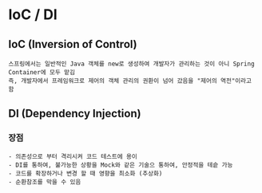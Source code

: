 # IoC / DI

## IoC (Inversion of Control)
```
스프링에서는 일반적인 Java 객체를 new로 생성하여 개발자가 관리하는 것이 아니 Spring Container에 모두 맡김
즉, 개발자에서 프레임워크로 제어의 객체 관리의 권환이 넘어 갔음을 "제어의 역전"이라고 함
```   


## DI (Dependency Injection)
### 장점
```
- 의존성으로 부터 격리시켜 코드 테스트에 용이
- DI를 통하여, 불가능한 상황을 Mock와 같은 기술으 통하여, 안정적을 테슽 가능
- 코드를 확장하거나 변경 할 때 영향을 최소화 (추상화)
- 순환참조를 막을 수 있음
```
